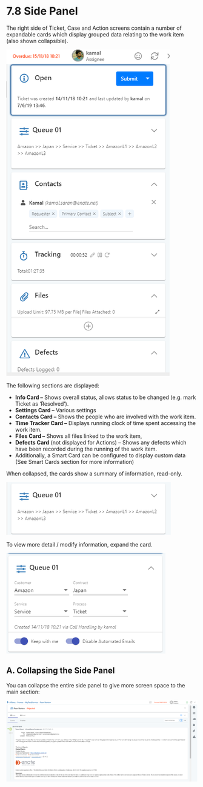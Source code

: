 # 7.8 Side Panel

The right side of Ticket, Case and Action screens contain a number of expandable cards which display grouped data relating to the work item \(also shown collapsible\).

![](../.gitbook/assets/40.png)

The following sections are displayed:

* **Info Card –** Shows overall status, allows status to be changed \(e.g. mark Ticket as ‘Resolved’\).
* **Settings Card –** Various settings
* **Contacts Card –** Shows the people who are involved with the work item.
* **Time Tracker Card –** Displays running clock of time spent accessing the work item.
* **Files Card –** Shows all files linked to the work item,
* **Defects Card** \(not displayed for Actions\) – Shows any defects which have been recorded during the running of the work item.
* Additionally, a Smart Card can be configured to display custom data \(See Smart Cards section for more information\)

When collapsed, the cards show a summary of information, read-only.

![](../.gitbook/assets/41.png)

To view more detail / modify information, expand the card.

![](../.gitbook/assets/42.png)

## A. Collapsing the Side Panel

You can collapse the entire side panel to give more screen space to the main section:

![](../.gitbook/assets/43.png)

## 


